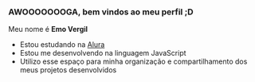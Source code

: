 ### AWOOOOOOOGA, bem vindos ao meu perfil ;D

Meu nome é **Emo Vergil**

- Estou estudando na [Alura](https://www.alura.com.br)
- Estou me desenvolvendo na linguagem JavaScript
- Utilizo esse espaço para minha organização e compartilhamento dos meus projetos desenvolvidos
